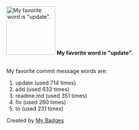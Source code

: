 <img src="https://github.com/my-badges/my-badges/blob/master/src/all-badges/favorite-word/favorite-word.png?raw=true" alt="My favorite word is &quot;update&quot;." title="My favorite word is &quot;update&quot;." width="128">
<strong>My favorite word is &quot;update&quot;.</strong>
<br><br>

My favorite commit message words are:

1. update (used 714 times)
2. add (used 633 times)
3. readme.md (used 351 times)
4. fix (used 260 times)
5. to (used 231 times)


Created by <a href="https://github.com/my-badges/my-badges">My Badges</a>